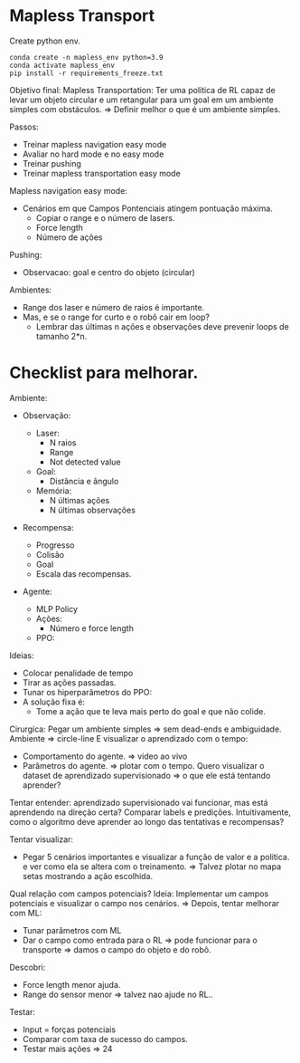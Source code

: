 # Mapless Transport

Create python env.
````
conda create -n mapless_env python=3.9
conda activate mapless_env
pip install -r requirements_freeze.txt
````

Objetivo final: Mapless Transportation: Ter uma política de RL capaz de levar um objeto circular e um retangular para um goal em um ambiente simples com obstáculos. => Definir melhor o que é um ambiente simples.

Passos:
- Treinar mapless navigation easy mode
- Avaliar no hard mode e no easy mode
- Treinar pushing
- Treinar mapless transportation easy mode


Mapless navigation easy mode:
- Cenários em que Campos Pontenciais atingem pontuação máxima.
    - Copiar o range e o número de lasers.
    - Force length
    - Número de ações


Pushing:
- Observacao: goal e centro do objeto (circular)



Ambientes:
- Range dos laser e número de raios é importante.
- Mas, e se o range for curto e o robô cair em loop?
    - Lembrar das últimas n ações e observações deve prevenir loops de tamanho 2*n.


# Checklist para melhorar.

Ambiente:

- Observação:
    - Laser:
        - N raios
        - Range
        - Not detected value
    - Goal:
        - Distância e ângulo
    - Memória:
        - N últimas ações
        - N últimas observações

- Recompensa:
    - Progresso
    - Colisão
    - Goal
    - Escala das recompensas.

- Agente:
    - MLP Policy
    - Ações:
        - Número e force length
    - PPO:


Ideias:
- Colocar penalidade de tempo
- Tirar as ações passadas.
- Tunar os hiperparâmetros do PPO:
- A solução fixa é:
    - Tome a ação que te leva mais perto do goal e que não colide.

Cirurgíca:
Pegar um ambiente simples => sem dead-ends e ambiguidade.
Ambiente => circle-line
E visualizar o aprendizado com o tempo:
- Comportamento do agente. => video ao vivo
- Parâmetros do agente. => plotar com o tempo.
Quero visualizar o dataset de aprendizado supervisionado => o que ele está tentando aprender?

Tentar entender: aprendizado supervisionado vai funcionar, mas está aprendendo na direção certa?
Comparar labels e predições.
Intuitivamente, como o algoritmo deve aprender ao longo das tentativas e recompensas?

Tentar visualizar:
- Pegar 5 cenários importantes e visualizar a função de valor e a política. e ver como ela se altera com o treinamento.
=> Talvez plotar no mapa setas mostrando a ação escolhida.

Qual relação com campos potenciais?
Ideia: Implementar um campos potenciais e visualizar o campo nos cenários.
=> Depois, tentar melhorar com ML:
- Tunar parâmetros com ML
- Dar o campo como entrada para o RL => pode funcionar para o transporte => damos o campo do objeto e do robô.


Descobri:
- Force length menor ajuda.
- Range do sensor menor => talvez nao ajude no RL..

Testar:
- Input = forças potenciais
- Comparar com taxa de sucesso do campos.
- Testar mais ações => 24